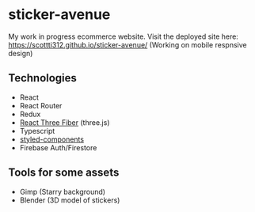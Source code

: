 # sticker-avenue
My work in progress ecommerce website. Visit the deployed site here: https://scottti312.github.io/sticker-avenue/ (Working on mobile respnsive design)

## Technologies
 - React
 - React Router
 - Redux
 - [React Three Fiber](https://github.com/pmndrs/react-three-fiber) (three.js)
 - Typescript
 - [styled-components](https://styled-components.com/)
 - Firebase Auth/Firestore

## Tools for some assets
 - Gimp (Starry background)
 - Blender (3D model of stickers)
